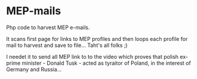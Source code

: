 # MEP-mails
Php code to harvest MEP e-mails. 

It scans first page for links to MEP profiles and then loops each profile for mail to harvest and save to file...
Taht's all folks ;)

I needet it to send all MEP link to to the video which proves that polish ex-prime minister - Donald Tusk - acted as tyraitor of Poland, in the interest of Germany and Russia...
